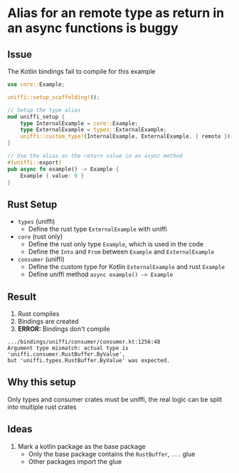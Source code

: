 # Alias for an remote type as return in an async functions is buggy

## Issue

The Kotlin bindings fail to compile for this example

```rust
use core::Example;

uniffi::setup_scaffolding!();

// Setup the type alias
mod uniffi_setup {
    type InternalExample = core::Example;
    type ExternalExample = types::ExternalExample;
    uniffi::custom_type!(InternalExample, ExternalExample, { remote });
}

// Use the alias as the return value in an async method
#[uniffi::export]
pub async fn example() -> Example {
    Example { value: 0 }
}
```

## Rust Setup

- `types` (uniffi)
    - Define the rust type `ExternalExample` with uniffi
- `core` (rust only)
    - Define the rust only type `Example`, which is used in the code
    - Define the `Into` and `From` between `Example` and `ExternalExample`
- `consumer` (uniffi)
    - Define the custom type for Kotlin `ExternalExample` and rust `Example`
    - Define uniffi method `async example() -> Example`

## Result

1. Rust compiles
1. Bindings are created
1. **ERROR:** Bindings don't compile

```
.../bindings/uniffi/consumer/consumer.kt:1256:48
Argument type mismatch: actual type is 'uniffi.consumer.RustBuffer.ByValue',
but 'uniffi.types.RustBuffer.ByValue' was expected.
```

## Why this setup

Only types and consumer crates must be uniffi, the real logic can be split into multiple rust crates

## Ideas

1. Mark a kotlin package as the base package
    - Only the base package contains the `RustBuffer`, `...` glue
    - Other packages import the glue
